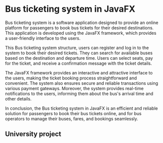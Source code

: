 
# Bus ticketing system in JavaFX
Bus ticketing system is a software application designed to provide an online platform for passengers to book bus tickets for their desired destinations. This application is developed using the JavaFX framework, which provides a user-friendly interface to the users.

This Bus ticketing system structure, users can register and log in to the system to book their desired tickets. They can search for available buses based on the destination and departure time. Users can select seats, pay for the ticket, and receive a confirmation message with the ticket details.

The JavaFX framework provides an interactive and attractive interface to the users, making the ticket booking process straightforward and convenient. The system also ensures secure and reliable transactions using various payment gateways. Moreover, the system provides real-time notifications to the users, informing them about the bus's arrival time and other details. 

In conclusion, the Bus ticketing system in JavaFX is an efficient and reliable solution for passengers to book their bus tickets online, and for bus operators to manage their buses, fares, and bookings seamlessly.
## University project

